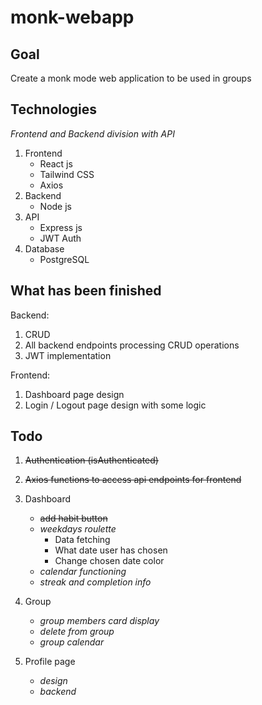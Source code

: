 # monk-webapp

## Goal

Create a monk mode web application to be used in groups

## Technologies

_Frontend and Backend division with API_

1. Frontend
   - React js
   - Tailwind CSS
   - Axios
2. Backend
   - Node js
3. API
   - Express js
   - JWT Auth
4. Database
   - PostgreSQL

## What has been finished

Backend:

1. CRUD
2. All backend endpoints processing CRUD operations
3. JWT implementation

Frontend:

1. Dashboard page design
2. Login / Logout page design with some logic

## Todo

1. ~~Authentication (isAuthenticated)~~
2. ~~Axios functions to access api endpoints for frontend~~

3. Dashboard

   - ~~add habit button~~
   - _weekdays roulette_
     - Data fetching
     - What date user has chosen
     - Change chosen date color
   - _calendar functioning_
   - _streak and completion info_

4. Group

   - _group members card display_
   - _delete from group_
   - _group calendar_

5. Profile page
   - _design_
   - _backend_
